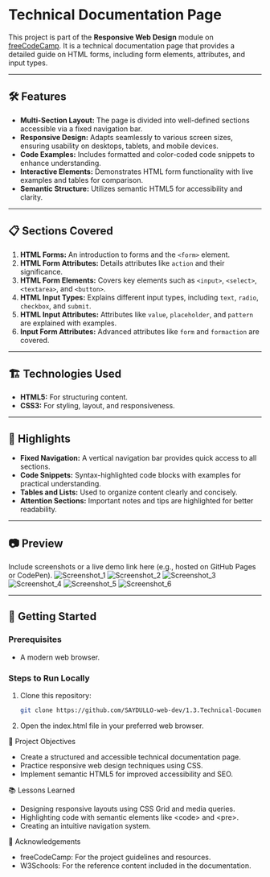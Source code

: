 # Technical Documentation Page

This project is part of the **Responsive Web Design** module on [freeCodeCamp](https://www.freecodecamp.org/). It is a technical documentation page that provides a detailed guide on HTML forms, including form elements, attributes, and input types.

---

## 🛠️ Features

- **Multi-Section Layout:** The page is divided into well-defined sections accessible via a fixed navigation bar.
- **Responsive Design:** Adapts seamlessly to various screen sizes, ensuring usability on desktops, tablets, and mobile devices.
- **Code Examples:** Includes formatted and color-coded code snippets to enhance understanding.
- **Interactive Elements:** Demonstrates HTML form functionality with live examples and tables for comparison.
- **Semantic Structure:** Utilizes semantic HTML5 for accessibility and clarity.

---

## 📋 Sections Covered

1. **HTML Forms:** An introduction to forms and the `<form>` element.
2. **HTML Form Attributes:** Details attributes like `action` and their significance.
3. **HTML Form Elements:** Covers key elements such as `<input>`, `<select>`, `<textarea>`, and `<button>`.
4. **HTML Input Types:** Explains different input types, including `text`, `radio`, `checkbox`, and `submit`.
5. **HTML Input Attributes:** Attributes like `value`, `placeholder`, and `pattern` are explained with examples.
6. **Input Form Attributes:** Advanced attributes like `form` and `formaction` are covered.

---

## 🏗️ Technologies Used

- **HTML5:** For structuring content.
- **CSS3:** For styling, layout, and responsiveness.

---

## 🌟 Highlights

- **Fixed Navigation:** A vertical navigation bar provides quick access to all sections.
- **Code Snippets:** Syntax-highlighted code blocks with examples for practical understanding.
- **Tables and Lists:** Used to organize content clearly and concisely.
- **Attention Sections:** Important notes and tips are highlighted for better readability.

---

## 📷 Preview

Include screenshots or a live demo link here (e.g., hosted on GitHub Pages or CodePen).
![Screenshot_1](https://github.com/user-attachments/assets/8e68a8ac-6f01-47e6-b8a7-84011d755665)
![Screenshot_2](https://github.com/user-attachments/assets/ef258135-368e-436e-bb3d-18146142ae35)
![Screenshot_3](https://github.com/user-attachments/assets/caf95f5e-dc79-46d2-89cb-e43083d9ab88)
![Screenshot_4](https://github.com/user-attachments/assets/c199b778-0b80-4a1b-ac47-0af9ed6f18c2)
![Screenshot_5](https://github.com/user-attachments/assets/3b7fef2d-259a-4615-ba8e-cb22a79ee70f)
![Screenshot_6](https://github.com/user-attachments/assets/6ae96f97-b6dc-47ae-b9df-cc8aa122ad1b)

---

## 🚀 Getting Started

### Prerequisites
- A modern web browser.

### Steps to Run Locally
1. Clone this repository:
   ```bash
   git clone https://github.com/SAYDULLO-web-dev/1.3.Technical-Documentation_-freeCodeCamp-.git

2. Open the index.html file in your preferred web browser.


🎯 Project Objectives

* Create a structured and accessible technical documentation page.
* Practice responsive web design techniques using CSS.
* Implement semantic HTML5 for improved accessibility and SEO.


📚 Lessons Learned

* Designing responsive layouts using CSS Grid and media queries.
* Highlighting code with semantic elements like &lt;code&gt; and &lt;pre&gt;.
* Creating an intuitive navigation system.


👏 Acknowledgements

* freeCodeCamp: For the project guidelines and resources.
* W3Schools: For the reference content included in the documentation.



